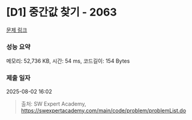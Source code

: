 # [D1] 중간값 찾기 - 2063 

[문제 링크](https://swexpertacademy.com/main/code/problem/problemDetail.do?contestProbId=AV5QPsXKA2UDFAUq) 

### 성능 요약

메모리: 52,736 KB, 시간: 54 ms, 코드길이: 154 Bytes

### 제출 일자

2025-08-02 16:02



> 출처: SW Expert Academy, https://swexpertacademy.com/main/code/problem/problemList.do